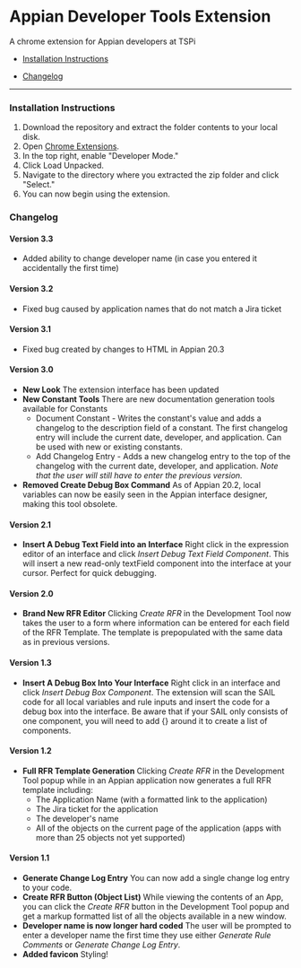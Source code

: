 # Appian Developer Tools Extension

A chrome extension for Appian developers at TSPi

* [Installation Instructions](#-Installation_Instructions)

* [Changelog](#Changelog)

----
### Installation Instructions
1. Download the repository and extract the folder contents to your local disk.
2. Open [Chrome Extensions](chrome://extensions).
3. In the top right, enable "Developer Mode."
4. Click Load Unpacked.
5. Navigate to the directory where you extracted the zip folder and click "Select."
6. You can now begin using the extension.


### Changelog

#### Version 3.3
* Added ability to change developer name (in case you entered it accidentally the first time)

#### Version 3.2
* Fixed bug caused by application names that do not match a Jira ticket

#### Version 3.1
* Fixed bug created by changes to HTML in Appian 20.3

#### Version 3.0
* **New Look** The extension interface has been updated
* **New Constant Tools** There are new documentation generation tools available for Constants
  * Document Constant - Writes the constant's value and adds a changelog to the description field of a constant. The first changelog entry will include the current date, developer, and application. Can be used with new or existing constants.
  * Add Changelog Entry - Adds a new changelog entry to the top of the changelog with the current date, developer, and application. *Note that the user will still have to enter the previous version.*
* **Removed Create Debug Box Command** As of Appian 20.2, local variables can now be easily seen in the Appian interface designer, making this tool obsolete.

#### Version 2.1
* **Insert A Debug Text Field into an Interface** Right click in the expression editor of an interface and click *Insert Debug Text Field Component*. This will insert a new read-only textField component into the interface at your cursor. Perfect for quick debugging.

#### Version 2.0
* **Brand New RFR Editor** Clicking *Create RFR* in the Development Tool now takes the user to a form where information can be entered for each field of the RFR Template. The template is prepopulated with the same data as in previous versions.

#### Version 1.3
* **Insert A Debug Box Into Your Interface** Right click in an interface and click *Insert Debug Box Component*. The extension will scan the SAIL code for all local variables and rule inputs and insert the code for a debug box into the interface. Be aware that if your SAIL only consists of one component, you will need to add {} around it to create a list of components.

#### Version 1.2
* **Full RFR Template Generation** Clicking *Create RFR* in the Development Tool popup while in an Appian application now generates a full RFR template including:
  * The Application Name (with a formatted link to the application)
  * The Jira ticket for the application
  * The developer's name
  * All of the objects on the current page of the application (apps with more than 25 objects not yet supported)

#### Version 1.1
* **Generate Change Log Entry** You can now add a single change log entry to your code.
* **Create RFR Button (Object List)** While viewing the contents of an App, you can click the *Create RFR* button in the Development Tool popup and get a markup formatted list of all the objects available in a new window.
* **Developer name is now longer hard coded** The user will be prompted to enter a developer name the first time they use either *Generate Rule Comments* or *Generate Change Log Entry*.
* **Added favicon** Styling!
